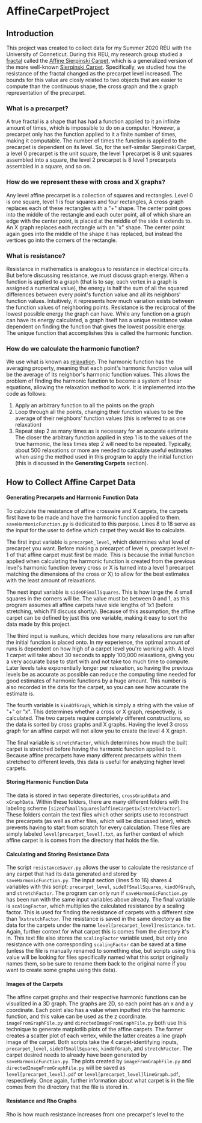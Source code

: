 # AffineCarpetProject
## Introduction
This project was created to collect data for my Summer 2020 REU with the University of Conneticut. During this REU, my research group studied a [fractal](https://en.wikipedia.org/wiki/Fractal) called the [Affine Sierpinski Carpet](https://demonstrations.wolfram.com/SelfAffineVariantsOfTheSierpinskiCarpet/), which is a generalized version of the more well-known [Sierpinski Carpet](https://en.wikipedia.org/wiki/Sierpinski_carpet). Specifically, we studied how the resistance of the fractal changed as the precarpet level increased. The bounds for this value are closly related to two objects that are easier to compute than the continuous shape, the cross graph and the x graph representation of the precarpet.
### What is a precarpet?
A true fractal is a shape that has had a function applied to it an infinite amount of times, which is impossible to do on a computer. However, a precarpet only has the function applied to it a finite number of times, making it computable. The number of times the function is applied to the precarpet is dependent on its level. So, for the self-similar Sierpinski Carpet, a level 0 precarpet is the unit square, the level 1 precarpet is 8 unit squares assembled into a square, the level 2 precarpet is 8 level 1 precarpets assembled in a square, and so on.
### How do we represent these with cross and X graphs?
Any level affine precarpet is a collection of squares and rectangles. Level 0 is one square, level 1 is four squares and four rectangles, A cross graph replaces each of these rectangles with a "+" shape. The center point goes into the middle of the rectangle and each outer point, all of which share an edge with the center point, is placed at the middle of the side it extends to. An X graph replaces each rectangle with an "x" shape. The center point again goes into the middle of the shape it has replaced, but instead the vertices go into the corners of the rectangle.
### What is resistance?
Resistance in mathematics is analogous to resistance in electrical circuits. But before discussing resistance, we must discuss graph energy. When a function is applied to a graph (that is to say, each vertex in a graph is assigned a numerical value), the energy is half the sum of all the squared differences between every point's function value and all its neighbors' function values. Intuitively, it represents how much variation exists between the function values of neighboring points. Resistance is the reciprocal of the lowest possible energy the graph can have. While any function on a graph can have its energy calculated, a graph itself has a unique resistance value dependent on finding the function that gives the lowest possible energy. The unique function that accomplishes this is called the harmonic function.
### How do we calculate the harmonic function?
We use what is known as [relaxation](https://en.wikipedia.org/wiki/Relaxation_(iterative_method)). The harmonic function has the averaging property, meaning that each point's harmonic function value will be the average of its neighbor's harmonic function values. This allows the problem of finding the harmonic function to become a system of linear equations, allowing the relaxation method to work. It is implemented into the code as follows:
1) Apply an arbitrary function to all the points on the graph
2) Loop through all the points, changing their function values to be the average of their neighbors' function values (this is referred to as one relaxation)
3) Repeat step 2 as many times as is necessary for an accurate estimate
The closer the arbitrary function applied in step 1 is to the values of the true harmonic, the less times step 2 will need to be repeated. Typically, about 500 relaxations or more are needed to calculate useful estimates when using the method used in this program to apply the initial function (this is discussed in the __Generating Carpets__ section).
## How to Collect Affine Carpet Data
#### Generating Precarpets and Harmonic Function Data
To calculate the resistance of affine crosswire and X carpets, the carpets first have to be made and have the harmonic function applied to them. ``saveHarmonicFunction.py`` is dedicated to this purpose. Lines 8 to 18 serve as the input for the user to define which carpet they would like to calculate. 

The first input variable is ``precarpet_level``, which determines what level of precarpet you want. Before making a precarpet of level n, precarpet level n-1 of that affine carpet must first be made. This is because the initial function applied when calculating the harmonic function is created from the previous level's harmonic function (every cross or X is turned into a level 1 precarpet matching the dimensions of the cross or X) to allow for the best estimates with the least amount of relaxations.

The next input variable is ``sideOFSmallSquares``. This is how large the 4 small squares in the corners will be. The value must be between 0 and 1, as this program assumes all affine carpets have side lengths of 1x1 (before stretching, which I'll discuss shortly). Because of this assumption, the affine carpet can be defined by just this one variable, making it easy to sort the data made by this project.

The third input is ``numRuns``, which decides how many relaxations are run after the initial function is placed onto. In my experience, the optimal amount of runs is dependent on how high of a carpet level you're working with. A level 1 carpet will take about 30 seconds to apply 100,000 relaxations, giving you a very accurate base to start with and not take too much time to compute. Later levels take exponentially longer per relaxation, so having the previous levels be as accurate as possible can reduce the computing time needed for good estimates of harmonic functions by a huge amount. This number is also recorded in the data for the carpet, so you can see how accurate the estimate is.

The fourth variable is ``kindOfGraph``, which is simply a string with the value of "+" or "x". This determines whether a cross or X graph, respectively, is calculated. The two carpets require completely different constructions, so the data is sorted by cross graphs and X graphs. Having the level 3 cross graph for an affine carpet will not allow you to create the level 4 X graph.

The final variable is ``stretchFactor``, which determines how much the built carpet is stretched before having the harmonic function applied to it. Because affine precarpets have many different precarpets within them stretched to different levels, this data is useful for analyzing higher level carpets.
#### Storing Harmonic Function Data
The data is stored in two seperate directories, ``crossGraphData`` and ``xGraphData``. Within these folders, there are many different folders with the labeling scheme ``[sizeOfSmallSquares]affineCarpet1x[stretchFactor]``. These folders contain the text files which other scripts use to reconstruct the precarpets (as well as other files, which will be discussed later), which prevents having to start from scratch for every calculation. These files are simply labeled ``level[precarpet_level].txt``, as further context of which affine carpet is is comes from the directory that holds the file.
#### Calculating and Storing Resistance Data
The script ``resistanceSaver.py`` allows the user to calculate the resistance of any carpet that had its data generated and stored by ``saveHarmonicFunction.py``. The input section (lines 5 to 16) shares 4 variables with this script: ``precarpet_level``, ``sideOfSmallSquares``, ``kindOfGraph``, and ``stretchFactor``. The program can only run if ``saveHarmonicFunction.py`` has been run with the same input variables above already. The final variable is ``scalingFactor``, which multiplies the calculated resistance by a scaling factor. This is used for finding the resistance of carpets with a different size than 1x``stretchFactor``. The resistance is saved in the same directory as the data for the carpets under the name ``level[precarpet_level]resistance.txt``. Again, further context for what carpet this is comes from the directory it's in. This text file also stores the ``scalingFactor`` variable used, but only one resistance with one corresponding ``scalingFactor`` can be saved at a time (unless the file is manually renamed to something else, but scripts using this value will be looking for files specifically named what this script originally names them, so be sure to rename them back to the original name if you want to create some graphs using this data). 
#### Images of the Carpets
The affine carpet graphs and their respective harmonic functions can be visualized in a 3D graph. The graphs are 2D, so each point has an x and a y coordinate. Each point also has a value when inputted into the harmonic function, and this value can be used as the z coordinate. ``imageFromGraphFile.py`` and ``directedImageFromGraphFile.py`` both use this technique to generate matplotlib plots of the affine carpets. The former creates a scatter plot of each vertex, while the latter creates a line graph image of the carpet. Both scripts take the 4 carpet-identifying inputs, ``precarpet_level``, ``sideOfSmallSquares``, ``kindOfGraph``, and ``stretchFactor``. The carpet desired needs to already have been generated by ``saveHarmonicFunction.py``. The plots created by ``imageFromGraphFile.py`` and ``directedImageFromGraphFile.py`` will be saved as ``level[precarpet_level].pdf`` or ``level[precarpet_level]lineGraph.pdf``, respectively. Once again, further information about what carpet is in the file comes from the directory that the file is stored in.
#### Resistance and Rho Graphs
Rho is how much resistance increases from one precarpet's level to the 
